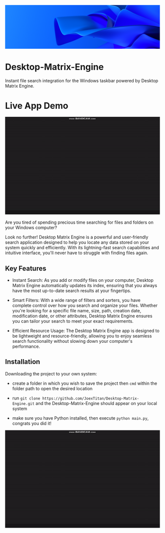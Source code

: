 <img src="img/logo.png">

# Desktop-Matrix-Engine

Instant file search integration for the Windows taskbar powered by Desktop Matrix Engine.

# Live App Demo

<img src="img/first_demo.gif">

Are you tired of spending precious time searching for files and folders on your Windows computer?

Look no further! Desktop Matrix Engine is a powerful and user-friendly search application designed to help you locate any data stored on your system quickly and efficiently. With its lightning-fast search capabilities and intuitive interface, you'll never have to struggle with finding files again.

## Key Features

- Instant Search: As you add or modify files on your computer, Desktop Matrix Engine automatically updates its index, ensuring that you always have the most up-to-date search results at your fingertips.

- Smart Filters: With a wide range of filters and sorters, you have complete control over how you search and organize your files. Whether you're looking for a specific file name, size, path, creation date, modification date, or other attributes, Desktop Matrix Engine ensures you can tailor your search to meet your exact requirements.

- Efficient Resource Usage: The Desktop Matrix Engine app is designed to be lightweight and resource-friendly, allowing you to enjoy seamless search functionality without slowing down your computer's performance.

## Installation

Downloading the project to your own system:

- create a folder in which you wish to save the project then `cmd` within the folder path to open the desired location

- run `git clone https://github.com/JoexTitan/Desktop-Matrix-Engine.git` and the Desktop-Matrix-Engine should appear on your local system

- make sure you have Python installed, then execute `python main.py`, congrats you did it!

<img src="img/second_demo.gif">
